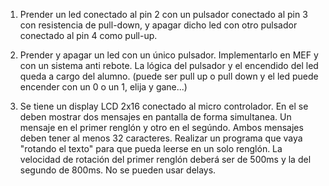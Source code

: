  1. Prender un led conectado al pin 2 con un pulsador conectado al pin 3 con resistencia de pull-down, y apagar dicho led con otro pulsador conectado al pin 4 como pull-up.  

 2. Prender y apagar un led con un único pulsador. Implementarlo en MEF y con un sistema anti rebote. La lógica del pulsador y el encendido del led queda a cargo del alumno. (puede ser pull up o pull down y el led puede encender con un 0 o un 1, elija y gane...)

 3. Se tiene un display LCD 2x16 conectado al micro controlador. En el se deben mostrar dos mensajes en pantalla de forma simultanea. Un mensaje en el primer renglón y otro en el segúndo. Ambos mensajes deben tener al menos 32 caracteres. Realizar un programa que vaya "rotando el texto" para que pueda leerse en un solo renglón. La velocidad de rotación del primer renglón deberá ser de 500ms y la del segundo de 800ms.
 No se pueden usar delays. 
 